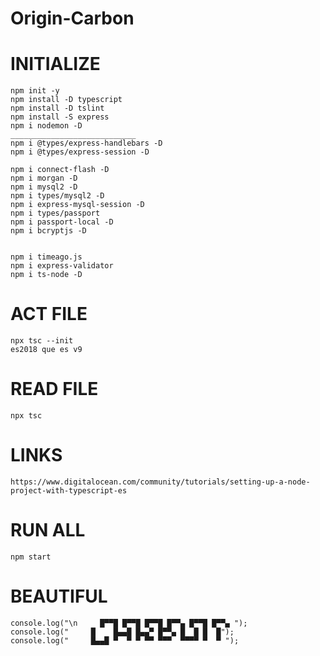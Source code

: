 # Origin-Carbon

# INITIALIZE
    npm init -y
    npm install -D typescript
    npm install -D tslint
    npm install -S express
    npm i nodemon -D
    ____________________________
    npm i @types/express-handlebars -D 
    npm i @types/express-session -D

    npm i connect-flash -D
    npm i morgan -D 
    npm i mysql2 -D
    npm i types/mysql2 -D
    npm i express-mysql-session -D
    npm i types/passport
    npm i passport-local -D
    npm i bcryptjs -D
    

    npm i timeago.js 
    npm i express-validator
    npm i ts-node -D

# ACT FILE
    npx tsc --init
    es2018 que es v9


# READ FILE
    npx tsc

# LINKS
    https://www.digitalocean.com/community/tutorials/setting-up-a-node-project-with-typescript-es

# RUN ALL
    npm start
# BEAUTIFUL
    console.log("\n     █▀▀█ █▀▀█ █▀▀█ █▀▀▄ █▀▀█ █▀▀▄ ");
    console.log("     █    █▄▄█ █▄▄▀ █▀▀▄ █  █ █  █");
    console.log("     █▄▄█ ▀  ▀ ▀ ▀▀ ▀▀▀  ▀▀▀▀ ▀  ▀ ");